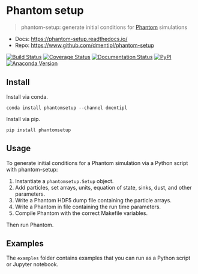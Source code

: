Phantom setup
=============

> phantom-setup: generate initial conditions for [Phantom](https://bitbucket.org/danielprice/phantom) simulations

+ Docs: https://phantom-setup.readthedocs.io/
+ Repo: https://www.github.com/dmentipl/phantom-setup

[![Build Status](https://travis-ci.org/dmentipl/phantom-setup.svg?branch=master)](https://travis-ci.org/dmentipl/phantom-setup)
[![Coverage Status](https://coveralls.io/repos/github/dmentipl/phantom-setup/badge.svg?branch=master)](https://coveralls.io/github/dmentipl/phantom-setup?branch=master)
[![Documentation Status](https://readthedocs.org/projects/phantom-setup/badge/?version=latest)](https://phantom-setup.readthedocs.io/en/latest/?badge=latest)
[![PyPI](https://img.shields.io/pypi/v/phantomsetup)](https://pypi.org/project/phantomsetup/)
[![Anaconda Version](https://img.shields.io/conda/v/dmentipl/phantom-setup.svg)](https://anaconda.org/dmentipl/phantom-setup)

Install
-------

Install via conda.

```
conda install phantomsetup --channel dmentipl
```

Install via pip.

```
pip install phantomsetup
```

Usage
-----

To generate initial conditions for a Phantom simulation via a Python script with phantom-setup:

1. Instantiate a `phantomsetup.Setup` object.
2. Add particles, set arrays, units, equation of state, sinks, dust, and other parameters.
3. Write a Phantom HDF5 dump file containing the particle arrays.
4. Write a Phantom in file containing the run time parameters.
5. Compile Phantom with the correct Makefile variables.

Then run Phantom.

Examples
--------

The `examples` folder contains examples that you can run as a Python script or Jupyter notebook.
